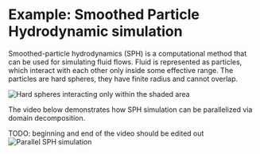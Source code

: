 # Example: Smoothed Particle Hydrodynamic simulation

Smoothed-particle hydrodynamics (SPH) is a computational method that
can be used for simulating fluid flows. Fluid is represented as
particles, which interact with each other only inside some effective
range. The particles are hard spheres, they have finite radius and
cannot overlap.

![Hard spheres interacting only within the shaded
area](images/smooth_particle.svg)

The video below demonstrates how SPH simulation can be parallelized
via domain decomposition.

TODO: beginning and end of the video should be edited out
![Parallel SPH simulation](https://kannu.csc.fi/s/QjdyPBQyimfXc5Y)
